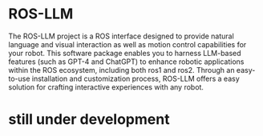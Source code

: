 # ROS-LLM
The ROS-LLM project is a ROS interface designed to provide natural language and visual interaction as well as motion control capabilities for your robot. This software package enables you to harness LLM-based features (such as GPT-4 and ChatGPT) to enhance robotic applications within the ROS ecosystem, including both ros1 and ros2. Through an easy-to-use installation and customization process, ROS-LLM offers a easy solution for crafting interactive experiences with any robot. 
# still under development
